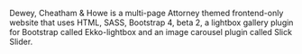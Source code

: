 Dewey, Cheatham & Howe is a multi-page Attorney themed frontend-only website that 
uses HTML, SASS, Bootstrap 4, beta 2, a lightbox gallery plugin for Bootstrap called 
Ekko-lightbox and an image carousel plugin called Slick Slider.